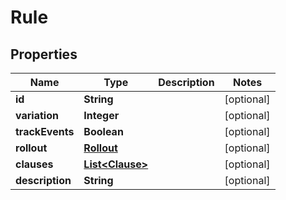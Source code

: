
# Rule

## Properties
Name | Type | Description | Notes
------------ | ------------- | ------------- | -------------
**id** | **String** |  |  [optional]
**variation** | **Integer** |  |  [optional]
**trackEvents** | **Boolean** |  |  [optional]
**rollout** | [**Rollout**](Rollout.md) |  |  [optional]
**clauses** | [**List&lt;Clause&gt;**](Clause.md) |  |  [optional]
**description** | **String** |  |  [optional]




